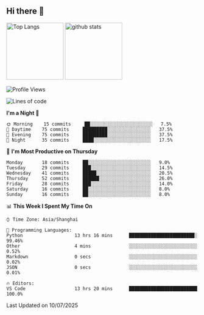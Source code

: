 ## Hi there 👋
<p align="left"> 
  <img alt="Top Langs" height="150px" src="https://github-readme-stats.vercel.app/api/top-langs/?username=Sierraki&layout=compact&show_icons=true&theme=onedark" />
  <a href="https://github.com/Sierraki/LC_Solve">
   <img alt="github stats"height="150px"  src="https://github-readme-stats.vercel.app/api/pin/?username=Sierraki&repo=LC_Solve&theme=onedark&show_icons=true" />
  </a>



<!--START_SECTION:waka-->
![Profile Views](http://img.shields.io/badge/Profile%20Views-0-blue)

![Lines of code](https://img.shields.io/badge/From%20Hello%20World%20I%27ve%20Written-2814%20lines%20of%20code-blue)

**I'm a Night 🦉** 

```text
🌞 Morning    15 commits     ██░░░░░░░░░░░░░░░░░░░░░░░   7.5% 
🌆 Daytime    75 commits     █████████░░░░░░░░░░░░░░░░   37.5% 
🌃 Evening    75 commits     █████████░░░░░░░░░░░░░░░░   37.5% 
🌙 Night      35 commits     ████░░░░░░░░░░░░░░░░░░░░░   17.5%

```
📅 **I'm Most Productive on Thursday** 

```text
Monday       18 commits     ██░░░░░░░░░░░░░░░░░░░░░░░   9.0% 
Tuesday      29 commits     ███░░░░░░░░░░░░░░░░░░░░░░   14.5% 
Wednesday    41 commits     █████░░░░░░░░░░░░░░░░░░░░   20.5% 
Thursday     52 commits     ██████░░░░░░░░░░░░░░░░░░░   26.0% 
Friday       28 commits     ███░░░░░░░░░░░░░░░░░░░░░░   14.0% 
Saturday     16 commits     ██░░░░░░░░░░░░░░░░░░░░░░░   8.0% 
Sunday       16 commits     ██░░░░░░░░░░░░░░░░░░░░░░░   8.0%

```


📊 **This Week I Spent My Time On** 

```text
⌚︎ Time Zone: Asia/Shanghai

💬 Programming Languages: 
Python                   13 hrs 16 mins      ████████████████████████░   99.46% 
Other                    4 mins              ░░░░░░░░░░░░░░░░░░░░░░░░░   0.52% 
Markdown                 0 secs              ░░░░░░░░░░░░░░░░░░░░░░░░░   0.02% 
JSON                     0 secs              ░░░░░░░░░░░░░░░░░░░░░░░░░   0.01%

🔥 Editors: 
VS Code                  13 hrs 20 mins      █████████████████████████   100.0%

```


 Last Updated on 10/07/2025
<!--END_SECTION:waka-->
